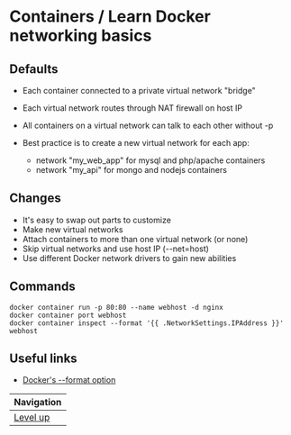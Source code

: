# Containers / Learn Docker networking basics #

## Defaults ##

* Each container connected to a private virtual network "bridge"
* Each virtual network routes through NAT firewall on host IP
* All containers on a virtual network can talk to each other without -p
* Best practice is to create a new virtual network for each app:

    * network "my_web_app" for mysql and php/apache containers
    * network "my_api" for mongo and nodejs containers

## Changes ##

* It's easy to swap out parts to customize
* Make new virtual networks
* Attach containers to more than one virtual network (or none)
* Skip virtual networks and use host IP (--net=host)
* Use different Docker network drivers to gain new abilities

## Commands ##

    docker container run -p 80:80 --name webhost -d nginx
    docker container port webhost
    docker container inspect --format '{{ .NetworkSettings.IPAddress }}' webhost

## Useful links ##

* [Docker's --format option](https://docs.docker.com/engine/admin/formatting/)

| Navigation               |
| ------------------------ |
| [Level up](../README.md) |
